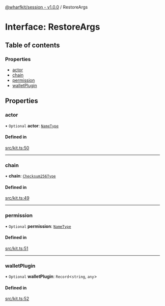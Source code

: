 [@wharfkit/session - v1.0.0](/docs/testREADME.md) / RestoreArgs

# Interface: RestoreArgs

## Table of contents

### Properties

- [actor](/docs/testinterfaces/RestoreArgs.md#actor)
- [chain](/docs/testinterfaces/RestoreArgs.md#chain)
- [permission](/docs/testinterfaces/RestoreArgs.md#permission)
- [walletPlugin](/docs/testinterfaces/RestoreArgs.md#walletplugin)

## Properties

### actor

• `Optional` **actor**: [`NameType`](/docs/testREADME.md#nametype)

#### Defined in

[src/kit.ts:50](https://github.com/wharfkit/session/blob/3f0b05c/src/kit.ts#L50)

___

### chain

• **chain**: [`Checksum256Type`](/docs/testREADME.md#checksum256type)

#### Defined in

[src/kit.ts:49](https://github.com/wharfkit/session/blob/3f0b05c/src/kit.ts#L49)

___

### permission

• `Optional` **permission**: [`NameType`](/docs/testREADME.md#nametype)

#### Defined in

[src/kit.ts:51](https://github.com/wharfkit/session/blob/3f0b05c/src/kit.ts#L51)

___

### walletPlugin

• `Optional` **walletPlugin**: `Record`<`string`, `any`\>

#### Defined in

[src/kit.ts:52](https://github.com/wharfkit/session/blob/3f0b05c/src/kit.ts#L52)
